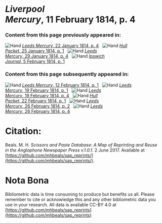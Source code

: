 # *Liverpool Mercury*, 11 February 1814, p. 4  
  
### Content from this page previously appeared in:  
![Hand](http://scissorsandpaste.net/wp-content/uploads/2017/06/smallhandpointer.png) [*Leeds Mercury*, 22 January 1814, p. 4](https://mhbeals.github.io/sap_html/Leeds-Mercury/Leeds-Mercury-22-January-1814-p-4)  
![Hand](http://scissorsandpaste.net/wp-content/uploads/2017/06/smallhandpointer.png) [*Hull Packet*, 25 January 1814, p. 1](https://mhbeals.github.io/sap_html/Hull-Packet/Hull-Packet-25-January-1814-p-1)  
![Hand](http://scissorsandpaste.net/wp-content/uploads/2017/06/smallhandpointer.png) [*Leeds Mercury*, 29 January 1814, p. 4](https://mhbeals.github.io/sap_html/Leeds-Mercury/Leeds-Mercury-29-January-1814-p-4)  
![Hand](http://scissorsandpaste.net/wp-content/uploads/2017/06/smallhandpointer.png) [*Ipswich Journal*, 5 February 1814, p. 1](https://mhbeals.github.io/sap_html/Ipswich-Journal/Ipswich-Journal-5-February-1814-p-1)  
  
### Content from this page subsequently appeared in:  
![Hand](http://scissorsandpaste.net/wp-content/uploads/2017/06/smallhandpointer.png) [*Leeds Mercury*, 12 February 1814, p. 1](https://mhbeals.github.io/sap_html/Leeds-Mercury/Leeds-Mercury-12-February-1814-p-1)  
![Hand](http://scissorsandpaste.net/wp-content/uploads/2017/06/smallhandpointer.png) [*Leeds Mercury*, 19 February 1814, p. 1](https://mhbeals.github.io/sap_html/Leeds-Mercury/Leeds-Mercury-19-February-1814-p-1)  
![Hand](http://scissorsandpaste.net/wp-content/uploads/2017/06/smallhandpointer.png) [*Leeds Mercury*, 19 February 1814, p. 4](https://mhbeals.github.io/sap_html/Leeds-Mercury/Leeds-Mercury-19-February-1814-p-4)  
![Hand](http://scissorsandpaste.net/wp-content/uploads/2017/06/smallhandpointer.png) [*Hull Packet*, 22 February 1814, p. 1](https://mhbeals.github.io/sap_html/Hull-Packet/Hull-Packet-22-February-1814-p-1)  
![Hand](http://scissorsandpaste.net/wp-content/uploads/2017/06/smallhandpointer.png) [*Leeds Mercury*, 26 February 1814, p. 2](https://mhbeals.github.io/sap_html/Leeds-Mercury/Leeds-Mercury-26-February-1814-p-2)  
![Hand](http://scissorsandpaste.net/wp-content/uploads/2017/06/smallhandpointer.png) [*Leeds Mercury*, 26 February 1814, p. 4](https://mhbeals.github.io/sap_html/Leeds-Mercury/Leeds-Mercury-26-February-1814-p-4)  


# Citation: 

Beals. M. H. *Scissors and Paste Database: A Map of Reprinting and Reuse in the Anglophone Newspaper Press v.1.0.1.* 2 June 2017. Available at [https://github.com/mhbeals/sap_reprints/](https://github.com/mhbeals/sap_reprints/). 

# Nota Bona

Bibliometric data is time consuming to produce but benefits us all. Please remember to cite or acknowledge this and any other bibliometric data you use in your research. All data is available CC-BY 4.0 at [https://github.com/mhbeals/sap_reprints](https://github.com/mhbeals/sap_reprints)